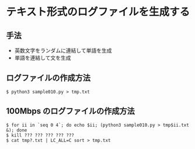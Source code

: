 # テキスト形式のログファイルを生成する

## 手法

- 英数文字をランダムに連結して単語を生成
- 単語を連結して文を生成

## ログファイルの作成方法

```
$ python3 sample010.py > tmp.txt
```

## 100Mbps のログファイルの作成方法

```
$ for ii in `seq 0 4`; do echo $ii; (python3 sample010.py > tmp$ii.txt &); done
$ kill ??? ??? ??? ??? ???
$ cat tmp?.txt | LC_ALL=C sort > tmp.txt
```
